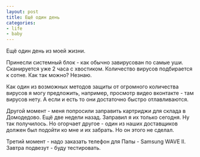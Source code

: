 ```yaml
---
layout: post
title: Ещё один день 
сategories: 
- life
- baby
---
```

Ещё один день из моей жизни.

Принесли системный блок - как обычно завирусован по самые уши. Сканируется уже 2 часа с хвостиком. Количество 
вирусов подбирается к сотне. Как так можно? Незнаю.

Как один из возможных методов защиты от огромного количества вирусов я могу предложить, например, просмотр видео 
вконтакте - там вирусов нету. А если и есть то они достаточно быстро отлавливаются.

Другой момент - меня попросили заправить картриджи для склада в Домодедово. Ещё две недели назад. Заправил я их 
только сегодня. Ну так получилось. Но огорчает другое - один из наших доставщиков должен был подойти ко мне и их 
забрать. Но он этого не сделал.

Третий момент - надо заказать телефон для Папы - Samsung WAVE II. Завтра подвезут - буду тестировать.
